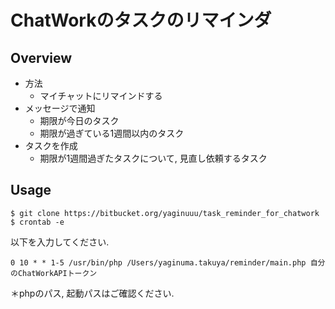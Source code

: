 # ChatWorkのタスクのリマインダ

## Overview
- 方法
    - マイチャットにリマインドする
- メッセージで通知
    - 期限が今日のタスク
    - 期限が過ぎている1週間以内のタスク
- タスクを作成
    - 期限が1週間過ぎたタスクについて, 見直し依頼するタスク

## Usage
```
$ git clone https://bitbucket.org/yaginuuu/task_reminder_for_chatwork
$ crontab -e
```
以下を入力してください.
```
0 10 * * 1-5 /usr/bin/php /Users/yaginuma.takuya/reminder/main.php 自分のChatWorkAPIトークン
```
＊phpのパス, 起動パスはご確認ください.
